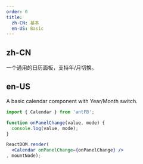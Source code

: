 ```yaml
---
order: 0
title:
  zh-CN: 基本
  en-US: Basic
---
```


## zh-CN

一个通用的日历面板，支持年/月切换。


## en-US

A basic calendar component with Year/Month switch.

````jsx
import { Calendar } from 'antFB';

function onPanelChange(value, mode) {
  console.log(value, mode);
}

ReactDOM.render(
  <Calendar onPanelChange={onPanelChange} />
, mountNode);
````
